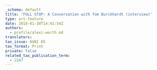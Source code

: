 ```yaml
---
_schema: default
title: 'FULL STOP: A Conversation with Tom Burckhardt (interview)'
type: art-feature
date: 2018-01-30T14:41:54Z
authors:
  - profile/alexi-worth.md
translators:
tax_issue: AGNI 65
tax_format: Print
private: false
related_tax_publication_term:
  - 2247
---
```

